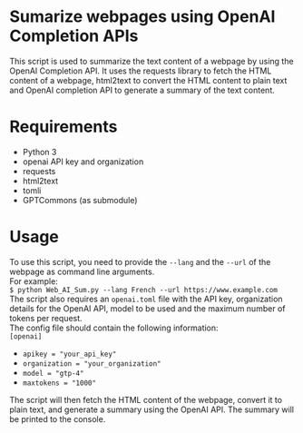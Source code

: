 # Sumarize webpages using OpenAI Completion APIs

This script is used to summarize the text content of a webpage by using the OpenAI Completion API. It uses the requests library to fetch the HTML content of a webpage, html2text to convert the HTML content to plain text and OpenAI completion API to generate a summary of the text content.

# Requirements
* Python 3
* openai API key and organization
* requests
* html2text
* tomli
* GPTCommons (as submodule)

# Usage
To use this script, you need to provide the `--lang` and the `--url` of the webpage as command line arguments.  
For example:  
`$ python Web_AI_Sum.py --lang French --url https://www.example.com`  
The script also requires an `openai.toml` file with the API key, organization details for the OpenAI API, model to be used and the maximum number of tokens per request.  
The config file should contain the following information:  
`[openai]`
- `apikey = "your_api_key"`
- `organization = "your_organization"`
- `model = "gtp-4"`
- `maxtokens = "1000"`

The script will then fetch the HTML content of the webpage, convert it to plain text, and generate a summary using the OpenAI API. The summary will be printed to the console.
